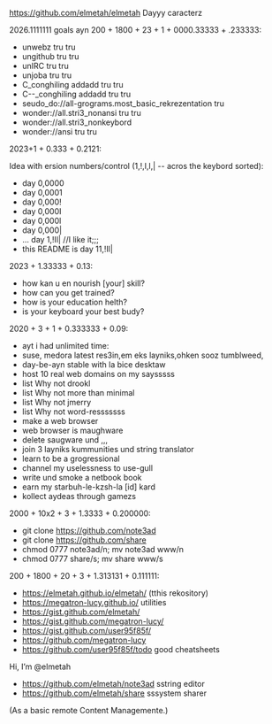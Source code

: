 https://github.com/elmetah/elmetah Dayyy caracterz

2026.1111111 goals ayn 200 + 1800 + 23 + 1 + 0000.33333 + .233333:

- unwebz tru tru
- ungithub tru tru
- unIRC tru tru
- unjoba tru tru
- C_conghiling addadd tru tru
- C--_conghiling addadd tru tru
- seudo_do://all-grograms.most_basic_rekrezentation tru
- wonder://all.stri3_nonansi tru tru
- wonder://all.stri3_nonkeybord
- wonder://ansi tru tru

2023+1 + 0.333 + 0.2121:

Idea with ersion numbers/control (1,!,I,l,| -- acros the keybord sorted):

- day 0,0000
- day 0,0001
- day 0,000!
- day 0,000I
- day 0,000l
- day 0,000|
- ... day 1,!Il|  //I like it;;;
- this README is day 11,!Il|

2023 + 1.33333 + 0.13:

- how kan u en nourish [your] skill?
- how can you get trained?
- how is your education helth?
- is your keyboard your best budy?

2020 + 3 + 1 + 0.333333 + 0.09:

-  ayt i had unlimited time:
-  suse, medora latest res3in,em eks layniks,ohken sooz tumblweed,
-  day-be-ayn stable with la bice desktaw
-  host 10 real web domains on my saysssss
-  list Why not drookl
-  list Why not more than minimal
-  list Why not jmerry
-  list Why not word-resssssss
-  make a web browser
-  web browser is maughware
-  delete saugware und ,,,
-  join 3 layniks kummunities und string translator
-  learn to be a grogressional
-  channel my uselessness to use-gull
-  write und smoke a netbook book
-  earn my starbuh-le-kzsh-la [id] kard
-  kollect aydeas through gamezs

2000 + 10x2 + 3 + 1.3333 + 0.200000:

-  git clone https://github.com/note3ad
-  git clone https://github.com/share
-  chmod 0777 note3ad/n; mv note3ad www/n
-  chmod 0777 share/s; mv share www/s

200 + 1800 + 20 + 3 + 1.313131 + 0.111111:

-  https://elmetah.github.io/elmetah/ (tthis rekository)
-  https://megatron-lucy.github.io/ utilities
-  https://gist.github.com/elmetah/
-  https://gist.github.com/megatron-lucy/
-  https://gist.github.com/user95f85f/ 
-  https://github.com/megatron-lucy
-  https://github.com/user95f85f/todo good cheatsheets

Hi, I’m @elmetah
-  https://github.com/elmetah/note3ad sstring editor
-  https://github.com/elmetah/share sssystem sharer

(As a basic remote Content Managemente.)
 
<!---
elmetah/elmetah is a ✨ special ✨ repository because its `README.md` (this file) appears on your GitHub profile.
You can click the Preview link to take a look at your changes.
--->
